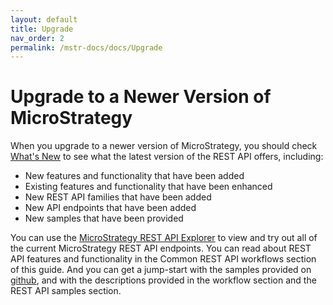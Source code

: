 ```yaml
---
layout: default
title: Upgrade
nav_order: 2
permalink: /mstr-docs/docs/Upgrade
---
```


# Upgrade to a Newer Version of MicroStrategy
When you upgrade to a newer version of MicroStrategy, you should check [What's New](/docs/REST-API/What's-New) to see what the latest version of the REST API offers, including:

* New features and functionality that have been added
* Existing features and functionality that have been enhanced
* New REST API families that have been added
* New API endpoints that have been added
* New samples that have been provided

You can use the [MicroStrategy REST API Explorer](https://demo.microstrategy.com/MicroStrategyLibrary/api-docs/) to view and try out all of the current MicroStrategy REST API endpoints. You can read about REST API features and functionality in the Common REST API workflows section of this guide. And you can get a jump-start with the samples provided on [github](https://github.com/MicroStrategy), and with the descriptions provided in the workflow section and the REST API samples section.

